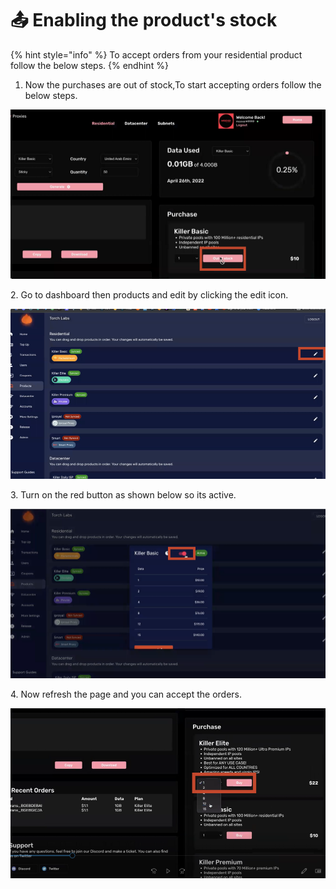 # 📤 Enabling the product's stock

{% hint style="info" %}
To accept orders from your residential product follow the below steps.
{% endhint %}

1. Now the purchases are out of stock,To start accepting orders follow the below steps.

![](<../.gitbook/assets/1 (71) (1).png>)

2\. Go to dashboard then products and edit by clicking the edit icon.&#x20;

![](<../.gitbook/assets/1 (72).png>)

3\. Turn on the red button as shown below so its active.

![](<../.gitbook/assets/1 (73) (5).png>)

4\. Now refresh the page and you can accept the orders.&#x20;

![](<../.gitbook/assets/1 (74) (1).png>)
